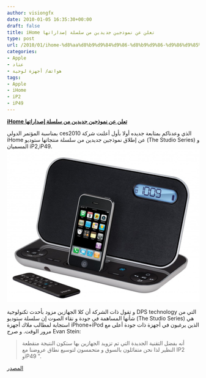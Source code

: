 ```yaml
---
author: visiongfx
date: 2010-01-05 16:35:30+00:00
draft: false
title: iHome تعلن عن نموذجين جديدين من سلسلة إصداراتها
type: post
url: /2010/01/ihome-%d8%aa%d8%b9%d9%84%d9%86-%d8%b9%d9%86-%d9%86%d9%85%d9%88%d8%b0%d8%ac%d9%8a%d9%86-%d8%ac%d8%af%d9%8a%d8%af%d9%8a%d9%86-%d9%85%d9%86-%d8%b3%d9%84%d8%b3%d9%84%d8%a9-%d8%a5%d8%b5%d8%af%d8%a7%d8%b1/
categories:
- Apple
- عتاد
- هواتف/ أجهزة لوحية
tags:
- Apple
- iHome
- iP2
- iP49
---
```


[**iHome تعلن عن نموذجين جديدين من سلسلة إصداراتها**](https://www.it-scoop.com/2010/01/ihome-%D8%AA%D8%B9%D9%84%D9%86-%D8%B9%D9%86-%D9%86%D9%85%D9%88%D8%B0%D8%AC%D9%8A%D9%86-%D8%AC%D8%AF%D9%8A%D8%AF%D9%8A%D9%86-%D9%85%D9%86-%D8%B3%D9%84%D8%B3%D9%84%D8%A9-%D8%A5%D8%B5%D8%AF%D8%A7%D8%B1/)


بمناسبة المؤتمر الدولي ces2010 الذي وعدناكم بمتابعة جديده أولا بأول أعلنت شركة iHome عن إطلاق نموذجين جديدين من سلسلة منتجاتها ستوديو (The Studio Series) و المسميان iP2,iP49.
[![](iP49-1024x810.jpg)
](https://www.it-scoop.com/2010/01/ihome-%D8%AA%D8%B9%D9%84%D9%86-%D8%B9%D9%86-%D9%86%D9%85%D9%88%D8%B0%D8%AC%D9%8A%D9%86-%D8%AC%D8%AF%D9%8A%D8%AF%D9%8A%D9%86-%D9%85%D9%86-%D8%B3%D9%84%D8%B3%D9%84%D8%A9-%D8%A5%D8%B5%D8%AF%D8%A7%D8%B1/)

و تقول ذات الشركة أن كلا الجهازين مزود بأحدث تكنولوجية DPS technology  التي من شأنها المساهمة في جودة و نقاء الصوت إن سلسلة ستوديو (The Studio Series) هي استجابة لمطالب ملاك أجهزة iPhone+iPod الذين يرغبون في أجهزة ذات جودة أعلى مع مرور الوقت.
و صرح Evan Stein:


<blockquote>أنه بفضل التقنية الجديدة التي تم تزويد الجهازين بها ستكون النتيجة منقطعة النظير  لذا نحن متفائلون بالسوق و متحمسون لتوسيع نطاق عروضنا مع IP2 وiP49 ".</blockquote>


[المصدر](http://www.digitaltrends.com/gadgets/ihome-introduces-new-models-from-its-studio-series/)
